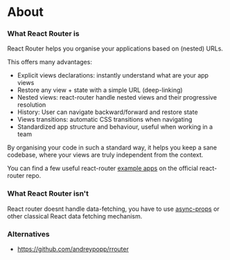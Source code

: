 # About

### What React Router is

React Router helps you organise your applications based on (nested) URLs.

This offers many advantages:

 - Explicit views declarations: instantly understand what are your app views
 - Restore any view + state with a simple URL (deep-linking)
 - Nested views: react-router handle nested views and their progressive resolution
 - History: User can navigate backward/forward and restore state
 - Views transitions: automatic CSS transitions when navigating
 - Standardized app structure and behaviour, useful when working in a team

By organising your code in such a standard way, it helps you keep a sane codebase, where your views are truly independent from the context.

You can find a few useful react-router [example apps](https://github.com/reactjs/react-router/tree/master/examples) on the official react-router repo.

### What React Router isn't

React router doesnt handle data-fetching, you have to use [async-props](https://github.com/ryanflorence/async-props) or other classical React data fetching mechanism.

### Alternatives

 - https://github.com/andreypopp/rrouter
